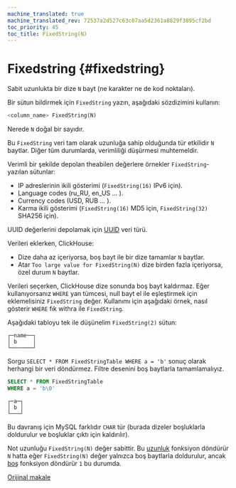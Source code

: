 ```yaml
---
machine_translated: true
machine_translated_rev: 72537a2d527c63c07aa5d2361a8829f3895cf2bd
toc_priority: 45
toc_title: FixedString(N)
---
```


# Fixedstring {#fixedstring}

Sabit uzunlukta bir dize `N` bayt (ne karakter ne de kod noktaları).

Bir sütun bildirmek için `FixedString` yazın, aşağıdaki sözdizimini kullanın:

``` sql
<column_name> FixedString(N)
```

Nerede `N` doğal bir sayıdır.

Bu `FixedString` veri tam olarak uzunluğa sahip olduğunda tür etkilidir `N` baytlar. Diğer tüm durumlarda, verimliliği düşürmesi muhtemeldir.

Verimli bir şekilde depolan theabilen değerlere örnekler `FixedString`- yazılan sütunlar:

-   IP adreslerinin ikili gösterimi (`FixedString(16)` IPv6 için).
-   Language codes (ru_RU, en_US … ).
-   Currency codes (USD, RUB … ).
-   Karma ikili gösterimi (`FixedString(16)` MD5 için, `FixedString(32)` SHA256 için).

UUID değerlerini depolamak için [UUID](uuid.md) veri türü.

Verileri eklerken, ClickHouse:

-   Dize daha az içeriyorsa, boş bayt ile bir dize tamamlar `N` baytlar.
-   Atar `Too large value for FixedString(N)` dize birden fazla içeriyorsa, özel durum `N` baytlar.

Verileri seçerken, ClickHouse dize sonunda boş bayt kaldırmaz. Eğer kullanıyorsanız `WHERE` yan tümcesi, null bayt el ile eşleştirmek için eklemelisiniz `FixedString` değer. Kullanımı için aşağıdaki örnek, nasıl gösterir `WHERE` fık withra ile `FixedString`.

Aşağıdaki tabloyu tek ile düşünelim `FixedString(2)` sütun:

``` text
┌─name──┐
│ b     │
└───────┘
```

Sorgu `SELECT * FROM FixedStringTable WHERE a = 'b'` sonuç olarak herhangi bir veri döndürmez. Filtre desenini boş baytlarla tamamlamalıyız.

``` sql
SELECT * FROM FixedStringTable
WHERE a = 'b\0'
```

``` text
┌─a─┐
│ b │
└───┘
```

Bu davranış için MySQL farklıdır `CHAR` tür (burada dizeler boşluklarla doldurulur ve boşluklar çıktı için kaldırılır).

Not uzunluğu `FixedString(N)` değer sabittir. Bu [uzunluk](../../sql-reference/functions/array-functions.md#array_functions-length) fonksiyon döndürür `N` hatta eğer `FixedString(N)` değer yalnızca boş baytlarla doldurulur, ancak [boş](../../sql-reference/functions/string-functions.md#empty) fonksiyon döndürür `1` bu durumda.

[Orijinal makale](https://clickhouse.tech/docs/en/data_types/fixedstring/) <!--hide-->

